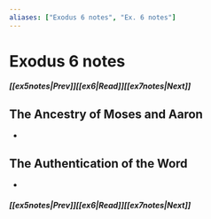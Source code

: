 ```yaml
---
aliases: ["Exodus 6 notes", "Ex. 6 notes"]
---
```

# Exodus 6 notes
##### <span class=arrow-left></span>[[ex5notes|Prev]]<span class=navigation-separator></span>[[ex6|Read]]<span class=navigation-separator></span>[[ex7notes|Next]]<span class=arrow-right></span>
## The Ancestry of Moses and Aaron
- 
## The Authentication of the Word
- 
##### <span class=arrow-left></span>[[ex5notes|Prev]]<span class=navigation-separator></span>[[ex6|Read]]<span class=navigation-separator></span>[[ex7notes|Next]]<span class=arrow-right></span>